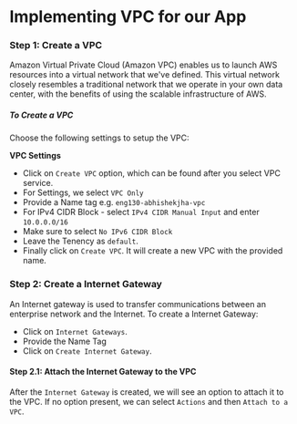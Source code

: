 # Implementing VPC for our App

### Step 1: Create a VPC

Amazon Virtual Private Cloud (Amazon VPC) enables us to launch AWS resources into a virtual network that we've defined. This virtual network closely resembles a traditional network that we operate in your own data center, with the benefits of using the scalable infrastructure of AWS.

##### To Create a VPC

Choose the following settings to setup the VPC:

**VPC Settings**
- Click on `Create VPC` option, which can be found after you select VPC service.
- For Settings, we select `VPC Only`
- Provide a Name tag e.g. `eng130-abhishekjha-vpc`
- For IPv4 CIDR Block - select `IPv4 CIDR Manual Input` and enter `10.0.0.0/16`
- Make sure to select `No IPv6 CIDR Block`
- Leave the Tenency as `default`.  
- Finally click on `Create VPC`. It will create a new VPC with the provided name.


### Step 2: Create a Internet Gateway

An Internet gateway is used to transfer communications between an enterprise network and the Internet. To create a Internet Gateway:

- Click on `Internet Gateways`.
- Provide the Name Tag
- Click on `Create Internet Gateway`.

#### Step 2.1: Attach the Internet Gateway to the VPC

After the `Internet Gateway` is created, we will see an option to attach it to the VPC. If no option present, we can select `Actions` and then `Attach to a VPC`.

